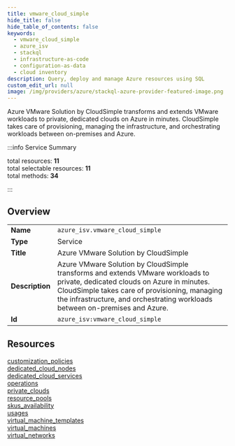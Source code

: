 ```yaml
---
title: vmware_cloud_simple
hide_title: false
hide_table_of_contents: false
keywords:
  - vmware_cloud_simple
  - azure_isv
  - stackql
  - infrastructure-as-code
  - configuration-as-data
  - cloud inventory
description: Query, deploy and manage Azure resources using SQL
custom_edit_url: null
image: /img/providers/azure/stackql-azure-provider-featured-image.png
---
```


Azure VMware Solution by CloudSimple transforms and extends VMware workloads to private, dedicated clouds on Azure in minutes. CloudSimple takes care of provisioning, managing the infrastructure, and orchestrating workloads between on-premises and Azure.  
    
:::info Service Summary

<div class="row">
<div class="providerDocColumn">
<span>total resources:&nbsp;<b>11</b></span><br />
<span>total selectable resources:&nbsp;<b>11</b></span><br />
<span>total methods:&nbsp;<b>34</b></span><br />
</div>
</div>

:::

## Overview
<table><tbody>
<tr><td><b>Name</b></td><td><code>azure_isv.vmware_cloud_simple</code></td></tr>
<tr><td><b>Type</b></td><td>Service</td></tr>
<tr><td><b>Title</b></td><td>Azure VMware Solution by CloudSimple</td></tr>
<tr><td><b>Description</b></td><td>Azure VMware Solution by CloudSimple transforms and extends VMware workloads to private, dedicated clouds on Azure in minutes. CloudSimple takes care of provisioning, managing the infrastructure, and orchestrating workloads between on-premises and Azure.</td></tr>
<tr><td><b>Id</b></td><td><code>azure_isv:vmware_cloud_simple</code></td></tr>
</tbody></table>

## Resources
<div class="row">
<div class="providerDocColumn">
<a href="/providers/azure_isv/vmware_cloud_simple/customization_policies/">customization_policies</a><br />
<a href="/providers/azure_isv/vmware_cloud_simple/dedicated_cloud_nodes/">dedicated_cloud_nodes</a><br />
<a href="/providers/azure_isv/vmware_cloud_simple/dedicated_cloud_services/">dedicated_cloud_services</a><br />
<a href="/providers/azure_isv/vmware_cloud_simple/operations/">operations</a><br />
<a href="/providers/azure_isv/vmware_cloud_simple/private_clouds/">private_clouds</a><br />
<a href="/providers/azure_isv/vmware_cloud_simple/resource_pools/">resource_pools</a><br />
</div>
<div class="providerDocColumn">
<a href="/providers/azure_isv/vmware_cloud_simple/skus_availability/">skus_availability</a><br />
<a href="/providers/azure_isv/vmware_cloud_simple/usages/">usages</a><br />
<a href="/providers/azure_isv/vmware_cloud_simple/virtual_machine_templates/">virtual_machine_templates</a><br />
<a href="/providers/azure_isv/vmware_cloud_simple/virtual_machines/">virtual_machines</a><br />
<a href="/providers/azure_isv/vmware_cloud_simple/virtual_networks/">virtual_networks</a><br />
</div>
</div>
